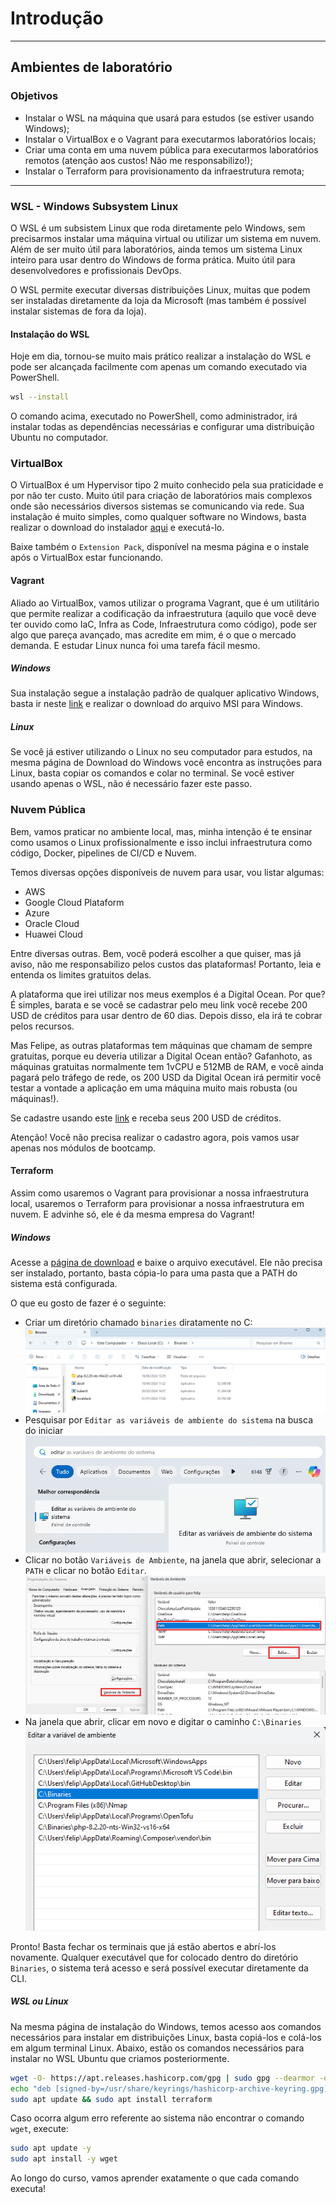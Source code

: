 # Introdução
---
## Ambientes de laboratório
### Objetivos
- Instalar o WSL na máquina que usará para estudos (se estiver usando Windows);
- Instalar o VirtualBox e o Vagrant para executarmos laboratórios locais;
- Criar uma conta em uma nuvem pública para executarmos laboratórios remotos (atenção aos custos! Não me responsabilizo!);
- Instalar o Terraform para provisionamento da infraestrutura remota;
---
### WSL - Windows Subsystem Linux
O WSL é um subsistem Linux que roda diretamente pelo Windows, sem precisarmos instalar uma máquina virtual ou utilizar um sistema em nuvem. Além de ser muito útil para laboratórios, ainda temos um sistema Linux inteiro para usar dentro do Windows de forma prática. Muito útil para desenvolvedores e profissionais DevOps.

O WSL permite executar diversas distribuições Linux, muitas que podem ser instaladas diretamente da loja da Microsoft (mas também é possível instalar sistemas de fora da loja).

#### Instalação do WSL
Hoje em dia, tornou-se muito mais prático realizar a instalação do WSL e pode ser alcançada facilmente com apenas um comando executado via PowerShell.
```sh
wsl --install
```

O comando acima, executado no PowerShell, como administrador, irá instalar todas as dependências necessárias e configurar uma distribuição Ubuntu no computador.

### VirtualBox
O VirtualBox é um Hypervisor tipo 2 muito conhecido pela sua praticidade e por não ter custo. Muito útil para criação de laboratórios mais complexos onde são necessários diversos sistemas se comunicando via rede. Sua instalação é muito simples, como qualquer software no Windows, basta realizar o download do instalador [aqui](https://www.virtualbox.org/wiki/Downloads) e executá-lo.

Baixe também o ``Extension Pack``, disponível na mesma página e o instale após o VirtualBox estar funcionando.

#### Vagrant
Aliado ao VirtualBox, vamos utilizar o programa Vagrant, que é um utilitário que permite realizar a codificação da infraestrutura (aquilo que você deve ter ouvido como IaC, Infra as Code, Infraestrutura como código), pode ser algo que pareça avançado, mas acredite em mim, é o que o mercado demanda. E estudar Linux nunca foi uma tarefa fácil mesmo.

##### Windows
Sua instalação segue a instalação padrão de qualquer aplicativo Windows, basta ir neste [link](https://developer.hashicorp.com/vagrant/install?product_intent=vagrant) e realizar o download do arquivo MSI para Windows.

##### Linux
Se você já estiver utilizando o Linux no seu computador para estudos, na mesma página de Download do Windows você encontra as instruções para Linux, basta copiar os comandos e colar no terminal. Se você estiver usando apenas o WSL, não é necessário fazer este passo.

### Nuvem Pública
Bem, vamos praticar no ambiente local, mas, minha intenção é te ensinar como usamos o Linux profissionalmente e isso inclui infraestrutura como código, Docker, pipelines de CI/CD e Nuvem.

Temos diversas opções disponíveis de nuvem para usar, vou listar algumas:
- AWS
- Google Cloud Plataform
- Azure
- Oracle Cloud
- Huawei Cloud

Entre diversas outras. Bem, você poderá escolher a que quiser, mas já aviso, não me responsabilizo pelos custos das plataformas! Portanto, leia e entenda os limites gratuitos delas. 

A plataforma que irei utilizar nos meus exemplos é a Digital Ocean. Por que? É simples, barata e se você se cadastrar pelo meu link você recebe 200 USD de créditos para usar dentro de 60 dias. Depois disso, ela irá te cobrar pelos recursos.

Mas Felipe, as outras plataformas tem máquinas que chamam de sempre gratuitas, porque eu deveria utilizar a Digital Ocean então? Gafanhoto, as máquinas gratuitas normalmente tem 1vCPU e 512MB de RAM, e você ainda pagará pelo tráfego de rede, os 200 USD da Digital Ocean irá permitir você testar a vontade a aplicação em uma máquina muito mais robusta (ou máquinas!).

Se cadastre usando este [link](https://m.do.co/c/a008414ecfc9) e receba seus 200 USD de créditos.

Atenção! Você não precisa realizar o cadastro agora, pois vamos usar apenas nos módulos de bootcamp.

#### Terraform
Assim como usaremos o Vagrant para provisionar a nossa infraestrutura local, usaremos o Terraform para provisionar a nossa infraestrutura em nuvem. E advinhe só, ele é da mesma empresa do Vagrant!

##### Windows
Acesse a [página de download](https://developer.hashicorp.com/terraform/install?product_intent=terraform) e baixe o arquivo executável. Ele não precisa ser instalado, portanto, basta cópia-lo para uma pasta que a PATH do sistema está configurada. 

O que eu gosto de fazer é o seguinte:
- Criar um diretório chamado ``binaries`` diratamente no C:
![Diretório de Binários](img/binaries_dir.png)
- Pesquisar por ``Editar as variáveis de ambiente do sistema`` na busca do iniciar
![Variáveis de Ambiente](img/variaveis_de_ambiente.png)
- Clicar no botão ``Variáveis de Ambiente``, na janela que abrir, selecionar a ``PATH`` e clicar no botão ``Editar``.
![Editor de Variáveis](img/editor_de-variaveis.png)
- Na janela que abrir, clicar em novo e digitar o caminho ``C:\Binaries``
![Editor da Path](img/editor_da_path.png)

Pronto! Basta fechar os terminais que já estão abertos e abrí-los novamente. Qualquer executável que for colocado dentro do diretório ``Binaries``, o sistema terá acesso e será possível executar diretamente da CLI.

##### WSL ou Linux
Na mesma página de instalação do Windows, temos acesso aos comandos necessários para instalar em distribuições Linux, basta copiá-los e colá-los em algum terminal Linux. Abaixo, estão os comandos necessários para instalar no WSL Ubuntu que criamos posteriormente.
```bash
wget -O- https://apt.releases.hashicorp.com/gpg | sudo gpg --dearmor -o /usr/share/keyrings/hashicorp-archive-keyring.gpg
echo "deb [signed-by=/usr/share/keyrings/hashicorp-archive-keyring.gpg] https://apt.releases.hashicorp.com $(lsb_release -cs) main" | sudo tee /etc/apt/sources.list.d/hashicorp.list
sudo apt update && sudo apt install terraform
```

Caso ocorra algum erro referente ao sistema não encontrar o comando ``wget``, execute:
```bash
sudo apt update -y
sudo apt install -y wget
```

Ao longo do curso, vamos aprender exatamente o que cada comando executa!
